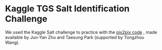 
<br><br><br>

# Kaggle TGS Salt Identification Challenge

We used the Kaggle Salt challenge to practice with the [pix2pix code](https://github.com/junyanz/pytorch-CycleGAN-and-pix2pix) , made available  by Jun-Yan Zhu and Taesung Park (supported by Tongzhou Wang).

